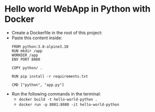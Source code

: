 # Hello world WebApp in Python with Docker

* Create a Dockerfile in the root of this project:
* Paste this content inside:
    ```
    FROM python:3.8-alpine3.10
    RUN mkdir /app
    WORKDIR /app
    ENV PORT 8080
    
    COPY python/ .
    
    RUN pip install -r requirements.txt
    
    CMD ["python", "app.py"]
    ```
* Run the following commands in the terminal:
    * `docker build -t hello-world-python .`
    * `docker run -p 8081:8080 -it hello-world-python`

